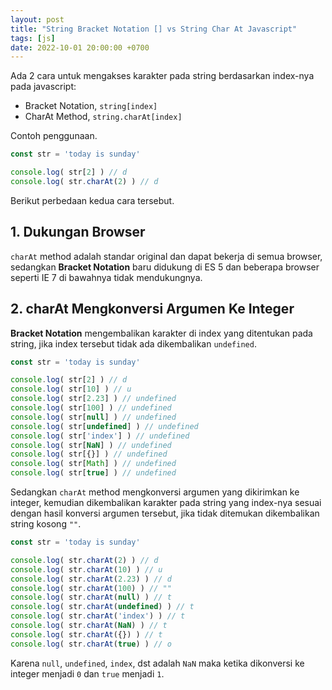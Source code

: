 ```yaml
---
layout: post
title: "String Bracket Notation [] vs String Char At Javascript"
tags: [js]
date: 2022-10-01 20:00:00 +0700
---
```


Ada 2 cara untuk mengakses karakter pada string berdasarkan index-nya pada javascript:

- Bracket Notation, `string[index]`
- CharAt Method, `string.charAt[index]`

Contoh penggunaan.

```js
const str = 'today is sunday'

console.log( str[2] ) // d
console.log( str.charAt(2) ) // d
````

Berikut perbedaan kedua cara tersebut.

## 1. Dukungan Browser

`charAt` method adalah standar original dan dapat bekerja di semua browser, sedangkan __Bracket Notation__ baru didukung di ES 5 dan beberapa browser seperti IE 7 di bawahnya tidak mendukungnya.

## 2. charAt Mengkonversi Argumen Ke Integer

__Bracket Notation__ mengembalikan karakter di index yang ditentukan pada string, jika index tersebut tidak ada dikembalikan `undefined`.

```js
const str = 'today is sunday'

console.log( str[2] ) // d 
console.log( str[10] ) // u
console.log( str[2.23] ) // undefined
console.log( str[100] ) // undefined
console.log( str[null] ) // undefined 
console.log( str[undefined] ) // undefined 
console.log( str['index'] ) // undefined 
console.log( str[NaN] ) // undefined 
console.log( str[{}] ) // undefined 
console.log( str[Math] ) // undefined 
console.log( str[true] ) // undefined 
```

Sedangkan `charAt` method mengkonversi argumen yang dikirimkan ke integer, kemudian dikembalikan karakter pada string yang index-nya sesuai dengan hasil konversi argumen tersebut, jika tidak ditemukan dikembalikan string kosong `""`.

```js
const str = 'today is sunday'

console.log( str.charAt(2) ) // d 
console.log( str.charAt(10) ) // u
console.log( str.charAt(2.23) ) // d
console.log( str.charAt(100) ) // ""
console.log( str.charAt(null) ) // t 
console.log( str.charAt(undefined) ) // t 
console.log( str.charAt('index') ) // t 
console.log( str.charAt(NaN) ) // t 
console.log( str.charAt({}) ) // t 
console.log( str.charAt(true) ) // o 
```

Karena `null`, `undefined`, `index`, dst adalah `NaN` maka ketika dikonversi ke integer menjadi `0` dan `true` menjadi `1`.